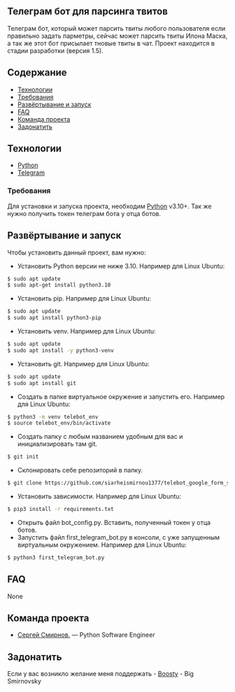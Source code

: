 ## Телеграм бот для парсинга твитов
Телеграм бот, который может парсить твиты любого пользователя если правильно задать парметры, сейчас может парсить твиты Илона Маска, а так же этот бот присылает тновые твиты в чат. Проект находится в стадии разработки (версия 1.5).

## Содержание
- [Технологии](#технологии)
- [Требования](#требования)
- [Развёртывание и запуск](#развёртывание-и-запуск)
- [FAQ](#faq)
- [Команда проекта](#команда-проекта)
- [Задонатить](#задонатить)

## Технологии
- [Python](https://www.python.org/)
- [Telegram](https://web.telegram.org/)

### Требования
Для установки и запуска проекта, необходим [Python](https://www.python.org/) v3.10+.
Так же нужно получить токен телеграм бота у отца ботов.

## Развёртывание и запуск
Чтобы установить данный проект, вам нужно:

- Установить Python версии не ниже 3.10.
Например для Linux Ubuntu:
```sh
$ sudo apt update
$ sudo apt-get install python3.10
```
- Установить pip.
Например для Linux Ubuntu:
```sh
$ sudo apt update
$ sudo apt install python3-pip
```
- Установить venv.
Например для Linux Ubuntu:
```sh
$ sudo apt update
$ sudo apt install -y python3-venv
```
- Установить git.
Например для Linux Ubuntu:
```sh
$ sudo apt update
$ sudo apt install git
```
- Создать в папке виртуальное окружение и запустить его.
Например для Linux Ubuntu:
```sh
$ python3 -m venv telebot_env
$ source telebot_env/bin/activate
```
- Создать папку с любым названием удобным для вас и инициализировать там git.
```sh
$ git init
```
- Склонировать себе репозиторий в папку.
```sh
$ git clone https://github.com/siarheismirnou1377/telebot_google_form_sync.git
```
- Установить зависимости.
Например для Linux Ubuntu:
```sh
$ pip3 install -r requirements.txt
```
- Открыть файл bot_config.py. Вставить, полученный токен у отца ботов.
- Запустить файл first_telegram_bot.py в консоли, с уже запущенным виртуальным окружением.
Например для Linux Ubuntu:
```sh
$ python3 first_telegram_bot.py
```


## FAQ 
None

## Команда проекта
- [Сергей Смирнов.](https://www.linkedin.com/in/sergey-smirnov-8749a2237/) — Python Software Engineer

## Задонатить
Если у вас возникло желание меня поддержать -
[Boosty](https://boosty.to/bigsmirnovsky/donate) - Big Smirnovsky
